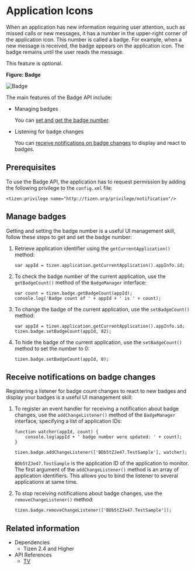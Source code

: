 # Application Icons

When an application has new information requiring user attention, such as missed calls or new messages, it has a number in the upper-right corner of the application icon. This number is called a badge. For example, when a new message is received, the badge appears on the application icon. The badge remains until the user reads the message.

This feature is optional.

**Figure: Badge**

![Badge](./media/badge.png)

The main features of the Badge API include:

- Managing badges  

  You can [set and get the badge number](#manage-badges).

- Listening for badge changes  

  You can [receive notifications on badge changes](#receive-notifications-on-badge-changes) to display and react to badges.

## Prerequisites

To use the Badge API, the application has to request permission by adding the following privilege to the `config.xml` file:

```
<tizen:privilege name="http://tizen.org/privilege/notification"/>
```

## Manage badges

Getting and setting the badge number is a useful UI management skill, follow these steps to get and set the badge number:

1. Retrieve application identifier using the `getCurrentApplication()` method:

   ```
   var appId = tizen.application.getCurrentApplication().appInfo.id;
   ```

2. To check the badge number of the current application, use the `getBadgeCount()` method of the `BadgeManager` interface:

   ```
   var count = tizen.badge.getBadgeCount(appId);
   console.log('Badge count of ' + appId + ' is ' + count);
   ```

3. To change the badge of the current application, use the `setBadgeCount()` method:

   ```
   var appId = tizen.application.getCurrentApplication().appInfo.id;
   tizen.badge.setBadgeCount(appId, 82);
   ```

4. To hide the badge of the current application, use the `setBadgeCount()` method to set the number to 0:

   ```
   tizen.badge.setBadgeCount(appId, 0);
   ```

## Receive notifications on badge changes

Registering a listener for badge count changes to react to new badges and display your badges is a useful UI management skill:

1. To register an event handler for receiving a notification about badge changes, use the `addChangeListener()` method of the `BadgeManager` interface, specifying a list of application IDs:

   ```
   function watcher(appId, count) {
       console.log(appId + ' badge number were updated: ' + count);
   }

   tizen.badge.addChangeListener(['BDb5tZJe47.TestSample'], watcher);
   ```

   `BDb5tZJe47.TestSample` is the application ID of the application to monitor. The first argument of the `addChangeListener()` method is an array of application identifiers. This allows you to bind the listener to several applications at same time.

2. To stop receiving notifications about badge changes, use the `removeChangeListener()` method:

   ```
   tizen.badge.removeChangeListener(['BDb5tZJe47.TestSample']);
   ```

## Related information
* Dependencies
   - Tizen 2.4 and Higher
* API References
  - [TV](../../api/latest/device_api/tv/tizen/application.html)
